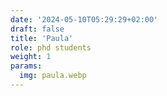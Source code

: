 ```yaml
---
date: '2024-05-10T05:29:29+02:00'
draft: false
title: 'Paula'
role: phd students
weight: 1
params:
  img: paula.webp
---
```

